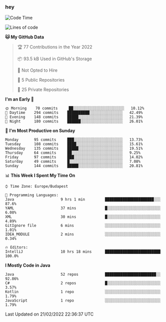 ### hey

<!--START_SECTION:waka-->
![Code Time](http://img.shields.io/badge/Code%20Time-570%20hrs%2046%20mins-blue)

![Lines of code](https://img.shields.io/badge/From%20Hello%20World%20I%27ve%20Written-445%20Thousand%20lines%20of%20code-blue)

**🐱 My GitHub Data** 

> 🏆 77 Contributions in the Year 2022
 > 
> 📦 93.5 kB Used in GitHub's Storage 
 > 
> 🚫 Not Opted to Hire
 > 
> 📜 5 Public Repositories 
 > 
> 🔑 25 Private Repositories  
 > 
**I'm an Early 🐤** 

```text
🌞 Morning    70 commits     ██░░░░░░░░░░░░░░░░░░░░░░░   10.12% 
🌆 Daytime    294 commits    ██████████░░░░░░░░░░░░░░░   42.49% 
🌃 Evening    148 commits    █████░░░░░░░░░░░░░░░░░░░░   21.39% 
🌙 Night      180 commits    ██████░░░░░░░░░░░░░░░░░░░   26.01%

```
📅 **I'm Most Productive on Sunday** 

```text
Monday       95 commits     ███░░░░░░░░░░░░░░░░░░░░░░   13.73% 
Tuesday      108 commits    ████░░░░░░░░░░░░░░░░░░░░░   15.61% 
Wednesday    135 commits    █████░░░░░░░░░░░░░░░░░░░░   19.51% 
Thursday     64 commits     ██░░░░░░░░░░░░░░░░░░░░░░░   9.25% 
Friday       97 commits     ███░░░░░░░░░░░░░░░░░░░░░░   14.02% 
Saturday     49 commits     █░░░░░░░░░░░░░░░░░░░░░░░░   7.08% 
Sunday       144 commits    █████░░░░░░░░░░░░░░░░░░░░   20.81%

```


📊 **This Week I Spent My Time On** 

```text
⌚︎ Time Zone: Europe/Budapest

💬 Programming Languages: 
Java                     9 hrs 1 min         ██████████████████████░░░   87.6% 
YAML                     37 mins             █░░░░░░░░░░░░░░░░░░░░░░░░   6.08% 
XML                      30 mins             █░░░░░░░░░░░░░░░░░░░░░░░░   4.89% 
GitIgnore file           6 mins              ░░░░░░░░░░░░░░░░░░░░░░░░░   1.01% 
IDEA_MODULE              2 mins              ░░░░░░░░░░░░░░░░░░░░░░░░░   0.34%

🔥 Editors: 
IntelliJ                 10 hrs 18 mins      █████████████████████████   100.0%

```

**I Mostly Code in Java** 

```text
Java                     52 repos            ███████████████████████░░   92.86% 
C#                       2 repos             █░░░░░░░░░░░░░░░░░░░░░░░░   3.57% 
Kotlin                   1 repo              ░░░░░░░░░░░░░░░░░░░░░░░░░   1.79% 
JavaScript               1 repo              ░░░░░░░░░░░░░░░░░░░░░░░░░   1.79%

```



 Last Updated on 21/02/2022 22:36:37 UTC
<!--END_SECTION:waka-->
